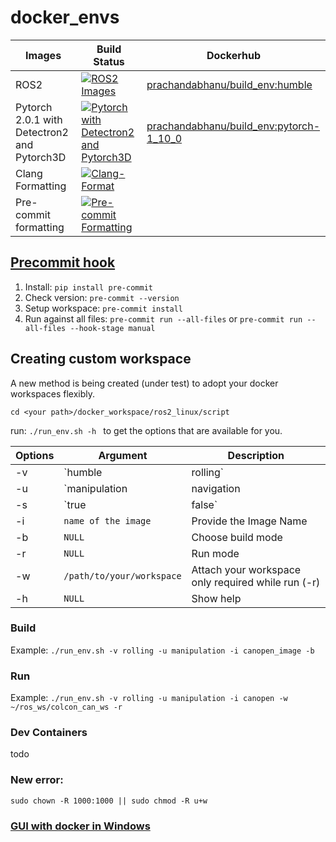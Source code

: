 # docker_envs

|       Images                  |     Build Status    |     Dockerhub    |
|-------------------------------|---------------------|------------------|
|      ROS2                 |[![ROS2 Images](https://github.com/ipa-vsp/docker_envs/actions/workflows/ros2.yml/badge.svg)](https://github.com/ipa-vsp/docker_envs/actions/workflows/ros2.yml)| [prachandabhanu/build_env:humble](https://hub.docker.com/layers/prachandabhanu/build_env/humble/images/sha256-7b7eaecc9aba8c03698fdffe138103033e8061edc039822f17abb5b4ea734827?context=repo) |
|Pytorch 2.0.1 with Detectron2 and Pytorch3D |[![Pytorch with Detectron2 and Pytorch3D](https://github.com/ipa-vsp/docker_envs/actions/workflows/pytorch-2-0-1.yml/badge.svg)](https://github.com/ipa-vsp/docker_envs/actions/workflows/pytorch-2-0-1.yml)| [prachandabhanu/build_env:pytorch-1_10_0](https://hub.docker.com/layers/prachandabhanu/build_env/pytorch-1_10_0/images/sha256-d28064941741b92076b2654e31b721425f4daeb91c5e393c4cf4df296e8fbb0d?context=repo) |
| Clang Formatting               |[![Clang-Format](https://github.com/ipa-vsp/docker_envs/actions/workflows/ci-formater.yml/badge.svg)](https://github.com/ipa-vsp/docker_envs/actions/workflows/ci-formater.yml)|
| Pre-commit formatting         | [![Pre-commit Formatting](https://github.com/ipa-vsp/docker_envs/actions/workflows/pre-formater.yml/badge.svg)](https://github.com/ipa-vsp/docker_envs/actions/workflows/pre-formater.yml) |

## [Precommit hook](https://pre-commit.com/)
1. Install: `pip install pre-commit`
2. Check version: `pre-commit --version`
3. Setup workspace: `pre-commit install`
4. Run against all files: `pre-commit run --all-files` or `pre-commit run --all-files --hook-stage manual`

## Creating custom workspace
A new method is being created (under test) to adopt your docker workspaces flexibly.

`cd <your path>/docker_workspace/ros2_linux/script`

run: `./run_env.sh -h ` to get the options that are available for you.

| Options | Argument  | Description |
|---------|-----------|-------------|
|  -v     | `humble|rolling` | Select ROS version. Currently `humble` and `rolling` is available. ToDo: `noetic` |
|  -u     | `manipulation|navigation|both`|Select usage of the image such as for manipulation or navigation or both. ToDo: only base |
|  -s     | `true|false` | Enable simulation. Default it is disabled |
|  -i     | `name of the image` | Provide the Image Name |
|  -b     | `NULL` | Choose build mode |
|  -r     | `NULL` | Run mode |
|  -w     | `/path/to/your/workspace` | Attach your workspace only required while run (-r) |
|  -h     | `NULL` | Show help |

### Build
Example: `./run_env.sh -v rolling -u manipulation -i canopen_image -b`
### Run
Example: `./run_env.sh -v rolling -u manipulation -i canopen -w ~/ros_ws/colcon_can_ws -r`

### Dev Containers
todo

### New error:
``` sudo chown -R 1000:1000 || sudo chmod -R u+w ```

### [GUI with docker in Windows](https://github.com/prachandabhanu/docker_gui_windows11.git)

